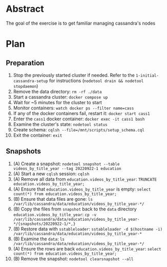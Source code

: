 # Abstract

The goal of the exercise is to get familiar managing cassandra's nodes

# Plan

## Preparation

1. Stop the previously started cluster if needed. Refer to the `1-initial-cassandra-setup` for instructions (`nodetool drain && nodetool stopdaemon`)
1. Remove the data directory: `rm -rf ./data`
1. Start a cassandra cluster: `docker compose up`
1. Wait for ~5 minutes for the cluster to start
1. Monitor containers: `watch docker ps --filter name=cass`
1. If any of the docker containers fail, restart it: `docker start cass1`
1. Enter the `cass1` docker container: `docker exec -it cass1 bash`
1. Examine the cluster's state: `nodetool status`
1. Create schema: `cqlsh --file=/mnt/scripts/setup_schema.cql`
1. Exit the container: `exit`

## Snapshots

1. (A) Create a snapshot: `nodetool snapshot --table videos_by_title_year --tag 20220922-1 education`
1. (A) Start a new `cqlsh` session: `cqlsh`
1. (A) Remove all data from `education.videos_by_title_year`: `TRUNCATE education.videos_by_title_year;`
1. (A) Ensure that `education.videos_by_title_year` is empty: `select count(*) from education.videos_by_title_year;`
1. (B) Ensure that data files are gone: `ls /var/lib/cassandra/data/education/videos_by_title_year-*/`
1. (B) Copy the files from `snapshot` back to the `data` directory `education.videos_by_title_year`: `cp -v /var/lib/cassandra/data/education/videos_by_title_year-*/{snapshots/20220922-1/*,}`
1. (B) Restore data with `sstableloader`: `sstableloader -d $(hostname -i) /var/lib/cassandra/data/education/videos_by_title_year-*`
1. (B) Examine the `data`: `ls /var/lib/cassandra/data/education/videos_by_title_year-*/`
1. (A) Ensure the rows are back `education.videos_by_title_year`: `select count(*) from education.videos_by_title_year;`
1. (B) Remove the snapshot: `nodetool clearsnapshot --all`